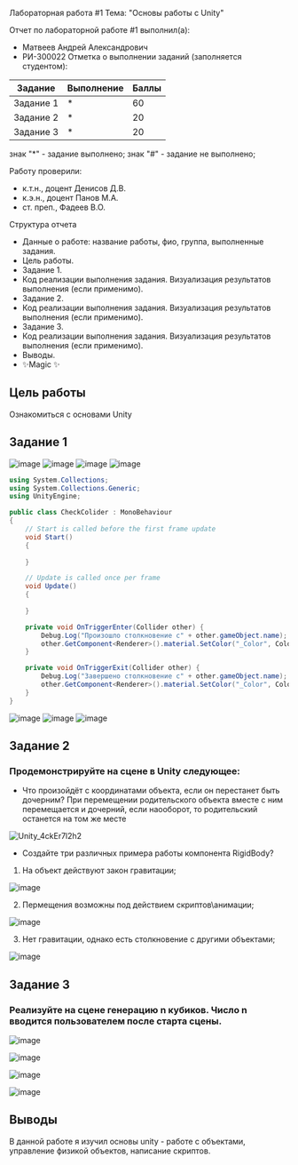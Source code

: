 Лабораторная работа #1
Тема: "Основы работы с Unity"

Отчет по лабораторной работе #1 выполнил(а):
- Матвеев Андрей Александрович
- РИ-300022
Отметка о выполнении заданий (заполняется студентом):

| Задание | Выполнение | Баллы |
| ------ | ------ | ------ |
| Задание 1 | * | 60 |
| Задание 2 | * | 20 |
| Задание 3 | * | 20 |

знак "*" - задание выполнено; знак "#" - задание не выполнено;

Работу проверили:
- к.т.н., доцент Денисов Д.В.
- к.э.н., доцент Панов М.А.
- ст. преп., Фадеев В.О.

Структура отчета

- Данные о работе: название работы, фио, группа, выполненные задания.
- Цель работы.
- Задание 1.
- Код реализации выполнения задания. Визуализация результатов выполнения (если применимо).
- Задание 2.
- Код реализации выполнения задания. Визуализация результатов выполнения (если применимо).
- Задание 3.
- Код реализации выполнения задания. Визуализация результатов выполнения (если применимо).
- Выводы.
- ✨Magic ✨

## Цель работы
Ознакомиться с основами Unity

## Задание 1

![image](https://user-images.githubusercontent.com/70385106/213868422-0dbeb226-69c6-443a-ae50-bdb1438b3f1e.png)
![image](https://user-images.githubusercontent.com/70385106/213868464-0bde0398-13db-4f4a-9d2a-419f03881719.png)
![image](https://user-images.githubusercontent.com/70385106/213869179-9250384a-b66c-4230-80cd-ca1e4377b7b9.png)
![image](https://user-images.githubusercontent.com/70385106/213869198-6867d168-11af-43e9-9dd2-7bf7fcc19688.png)

```C#
using System.Collections;
using System.Collections.Generic;
using UnityEngine;

public class CheckColider : MonoBehaviour
{
    // Start is called before the first frame update
    void Start()
    {
        
    }

    // Update is called once per frame
    void Update()
    {
        
    }

    private void OnTriggerEnter(Collider other) {
        Debug.Log("Произошло столкновение с" + other.gameObject.name);
        other.GetComponent<Renderer>().material.SetColor("_Color", Color.green);
    }

    private void OnTriggerExit(Collider other) {
        Debug.Log("Завершено столкновение с" + other.gameObject.name);
        other.GetComponent<Renderer>().material.SetColor("_Color", Color.red);
    }
}
```
![image](https://user-images.githubusercontent.com/70385106/213870267-a5fdc0bf-2a91-478f-9558-02fe857b71c0.png)
![image](https://user-images.githubusercontent.com/70385106/213870301-2a7ac095-4ec8-4d50-8bb7-69c257dff531.png)
![image](https://user-images.githubusercontent.com/70385106/213870681-8f012a78-70bd-40cb-b269-2101ff1e7ad4.png)

## Задание 2
### Продемонстрируйте на сцене в Unity следующее:
- Что произойдёт с координатами объекта, если он перестанет быть дочерним?
При перемещении родительского объекта вместе с ним перемещается и дочерний, если наооборот, то родительский останется на том же месте

![Unity_4ckEr7l2h2](https://user-images.githubusercontent.com/79083395/192147212-2d0e63a3-3cf8-4177-b49b-c11626165f1c.gif)

- Создайте три различных примера работы компонента RigidBody?
1) На объект действуют закон гравитации;

![image](https://user-images.githubusercontent.com/79083395/192147359-ca55bfb0-40d5-47b8-bdae-d46ed21ea959.png)

2) Пермещения возможны под действием скриптов\анимации;

![image](https://user-images.githubusercontent.com/79083395/192147473-989aab15-75c9-49e1-9c9d-a1b846858d81.png)

3) Нет гравитации, однако есть столкновение с другими объектами;

![image](https://user-images.githubusercontent.com/79083395/192147542-05680748-085b-45c8-bd6b-63581cb80a55.png)
## Задание 3
### Реализуйте на сцене генерацию n кубиков. Число n вводится пользователем после старта сцены.

![image](https://user-images.githubusercontent.com/75481178/192160300-bcdd72a6-ce58-41a0-a7f2-be403ba69941.png)
 
![image](https://user-images.githubusercontent.com/75481178/192160361-ed701fa7-5263-43c4-9c77-694af47b4ba5.png)
   
![image](https://user-images.githubusercontent.com/75481178/192160545-90c95d2c-9655-4f13-b0ca-0ffadcb88b3a.png)
  
![image](https://user-images.githubusercontent.com/75481178/192160670-37401a70-42af-4dab-bc13-2dcf3c1dfc30.png)


## Выводы
В данной работе я изучил основы unity - работе с объектами, управление физикой объектов, написание скриптов.


